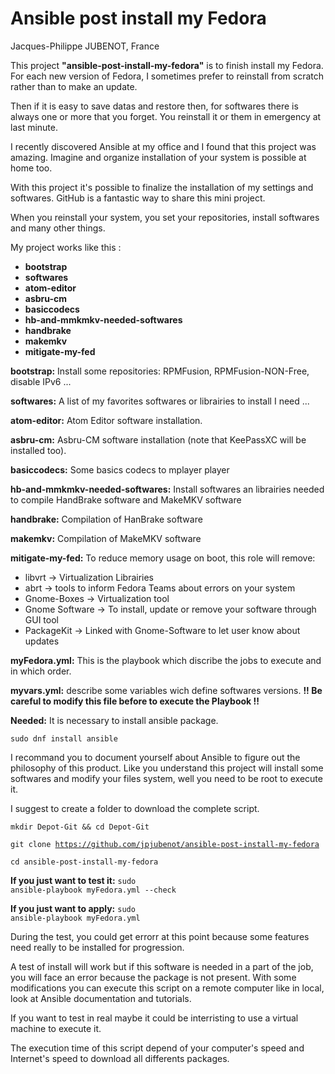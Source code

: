 # Ansible post install my Fedora
Jacques-Philippe JUBENOT, France

<p>This project <strong>"ansible-post-install-my-fedora"</strong> is to finish install my Fedora.
For each new version of Fedora, I sometimes prefer to reinstall from scratch rather than to make
an update.</p>
Then if it is easy to save datas and restore then, for softwares there is always
one or more that you forget. You reinstall it or them in emergency at last minute.

I recently discovered Ansible at my office and I found that this project was amazing.
Imagine and organize installation of your system is possible at home too.

With this project it's possible to finalize the installation of my settings and softwares.
GitHub is a fantastic way to share this mini project.

When you reinstall your system, you set your repositories, install softwares and
many other things.</p>

My project works like this :
- <strong>bootstrap</strong>
- <strong>softwares</strong>
- <strong>atom-editor</strong>
- <strong>asbru-cm</strong>
- <strong>basiccodecs</strong>
- <strong>hb-and-mmkmkv-needed-softwares</strong>
- <strong>handbrake</strong>
- <strong>makemkv</strong>
- <strong>mitigate-my-fed</strong>

<strong>bootstrap:</strong> Install some repositories: RPMFusion, RPMFusion-NON-Free, disable IPv6 ...

<strong>softwares:</strong> A list of my favorites softwares or librairies to install I need ...

<strong>atom-editor:</strong> Atom Editor software installation.

<strong>asbru-cm:</strong> Asbru-CM software installation (note that KeePassXC will be installed too).

<strong>basiccodecs:</strong> Some basics codecs to mplayer player

<strong>hb-and-mmkmkv-needed-softwares:</strong> Install softwares an librairies needed to
compile HandBrake software and MakeMKV software

<strong>handbrake:</strong> Compilation of HanBrake software

<strong>makemkv:</strong>  Compilation of MakeMKV software

<strong>mitigate-my-fed:</strong> To reduce memory usage on boot, this role will remove:
- libvrt -> Virtualization Librairies
- abrt -> tools to inform Fedora Teams about errors on your system
- Gnome-Boxes -> Virtualization tool
- Gnome Software -> To install, update or remove your software through GUI tool
- PackageKit -> Linked with Gnome-Software to let user know about updates

<strong>myFedora.yml:</strong> This is the playbook which discribe the jobs to execute and in which order.

<strong>myvars.yml:</strong> describe some variables wich define softwares versions.
<strong>!! Be careful to modify this file before to execute the Playbook !!</strong>

<strong>Needed:</strong>
It is necessary to install ansible package.

<code>sudo dnf install ansible</code>

I recommand you to document yourself about Ansible to figure out the philosophy of this product.
Like you understand this project will install some softwares and modify your files system,
well you need to be root to execute it.

I suggest to create a folder to download the complete script.

<code>mkdir Depot-Git && cd Depot-Git</code>

<code>git clone https://github.com/jpjubenot/ansible-post-install-my-fedora</code>

<code>cd ansible-post-install-my-fedora</code>

<strong>If you just want to test it:</strong> <code>sudo ansible-playbook myFedora.yml --check</code>

<strong>If you just want to apply:</strong> <code>sudo ansible-playbook myFedora.yml</code>

<p>During the test, you could get errorr at this point because some features need really
to be installed for progression.</p>
<p>A test of install will work but if this software is needed in a part of the job, you will
face an error because the package is not present. With some modifications you can
execute this script on a remote computer like in local, look at Ansible documentation
and tutorials.</p>
<p>If you want to test in real maybe it could be interristing to use a virtual machine to
execute it.</p>
<p>The execution time of this script depend of your computer's speed and Internet's
speed to download all differents packages.</p>
